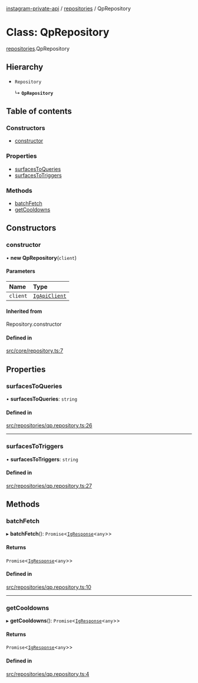 [instagram-private-api](../../README.md) / [repositories](../../modules/repositories.md) / QpRepository

# Class: QpRepository

[repositories](../../modules/repositories.md).QpRepository

## Hierarchy

- `Repository`

  ↳ **`QpRepository`**

## Table of contents

### Constructors

- [constructor](QpRepository.md#constructor)

### Properties

- [surfacesToQueries](QpRepository.md#surfacestoqueries)
- [surfacesToTriggers](QpRepository.md#surfacestotriggers)

### Methods

- [batchFetch](QpRepository.md#batchfetch)
- [getCooldowns](QpRepository.md#getcooldowns)

## Constructors

### constructor

• **new QpRepository**(`client`)

#### Parameters

| Name | Type |
| :------ | :------ |
| `client` | [`IgApiClient`](../index/IgApiClient.md) |

#### Inherited from

Repository.constructor

#### Defined in

[src/core/repository.ts:7](https://github.com/Nerixyz/instagram-private-api/blob/4971f34/src/core/repository.ts#L7)

## Properties

### surfacesToQueries

• **surfacesToQueries**: `string`

#### Defined in

[src/repositories/qp.repository.ts:26](https://github.com/Nerixyz/instagram-private-api/blob/4971f34/src/repositories/qp.repository.ts#L26)

___

### surfacesToTriggers

• **surfacesToTriggers**: `string`

#### Defined in

[src/repositories/qp.repository.ts:27](https://github.com/Nerixyz/instagram-private-api/blob/4971f34/src/repositories/qp.repository.ts#L27)

## Methods

### batchFetch

▸ **batchFetch**(): `Promise`<[`IgResponse`](../../modules/types.md#igresponse)<`any`\>\>

#### Returns

`Promise`<[`IgResponse`](../../modules/types.md#igresponse)<`any`\>\>

#### Defined in

[src/repositories/qp.repository.ts:10](https://github.com/Nerixyz/instagram-private-api/blob/4971f34/src/repositories/qp.repository.ts#L10)

___

### getCooldowns

▸ **getCooldowns**(): `Promise`<[`IgResponse`](../../modules/types.md#igresponse)<`any`\>\>

#### Returns

`Promise`<[`IgResponse`](../../modules/types.md#igresponse)<`any`\>\>

#### Defined in

[src/repositories/qp.repository.ts:4](https://github.com/Nerixyz/instagram-private-api/blob/4971f34/src/repositories/qp.repository.ts#L4)
